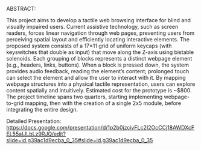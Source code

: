 ABSTRACT:

This project aims to develop a tactile web browsing interface for blind and visually impaired users. Current assistive technology, such as screen readers, forces linear navigation through web pages, preventing users from perceiving spatial layout and efficiently locating interactive elements. The proposed system consists of a 17×11 grid of uniform keycaps (with keyswitches that double as input) that move along the Z-axis using bistable solenoids. Each grouping of blocks represents a distinct webpage element (e.g., headers, links, buttons). When a block is pressed down, the system provides audio feedback, reading the element’s content; prolonged touch can select the element and allow the user to interact with it. By mapping webpage structures into a physical tactile representation, users can explore content spatially and intuitively. Estimated cost for the prototype is ~$800. The project timeline spans two quarters, starting implementing webpage-to-grid mapping, then with the creation of a single 2x5 module, before integrating the entire design.

Detailed Presentation: https://docs.google.com/presentation/d/1p2b0jzcivFLc2I2OcCCj18AWDXcFEL55aIJLbLz9RJQ/edit?slide=id.g39ac1d9ecba_0_35#slide=id.g39ac1d9ecba_0_35 
